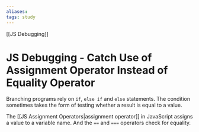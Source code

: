 ```yaml
---
aliases:
tags: study
---
```

[[JS Debugging]]
# JS Debugging - Catch Use of Assignment Operator Instead of Equality Operator
Branching programs rely on `if`, `else if` and `else` statements. The condition sometimes takes the form of testing whether a result is equal to a value.

The [[JS Assignment Operators|assignment operator]] in JavaScript assigns a value to a variable name. And the `==` and `===` operators check for equality.